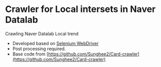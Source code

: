 # Crawler for Local intersets in Naver Datalab 
Crawling Naver Datalab Local trend

- Developed based on [Selenium WebDriver](https://selenium.dev/) 
- Post processing required.
- Base code from [https://github.com/Sunghee2/Card-crawler](https://github.com/Sunghee2/Card-crawler)
